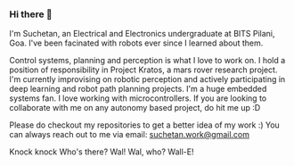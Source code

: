 ### Hi there 👋

I'm Suchetan, an Electrical and Electronics undergraduate at BITS Pilani, Goa. I've been facinated with robots ever since I learned about them.

Control systems, planning and perception is what I love to work on. 
I hold a position of responsibility in Project Kratos, a mars rover research project. I'm currently improvising on robotic perception and actively participating in deep learning and robot path planning projects.
I'm a huge embedded systems fan. I love working with microcontrollers. 
If you are looking to collaborate with me on any autonomy based project, do hit me up :D

Please do checkout my repositories to get a better idea of my work :)
You can always reach out to me via email: suchetan.work@gmail.com


Knock knock
Who's there?
Wal!
Wal, who?
Wall-E!

